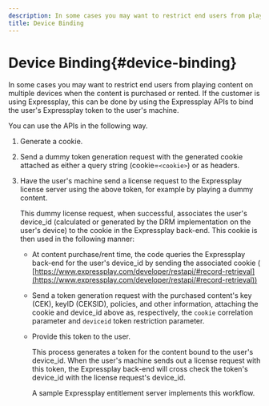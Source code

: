 ```yaml
---
description: In some cases you may want to restrict end users from playing content on multiple devices when the content is purchased or rented. If the customer is using Expressplay, this can be done by using the Expressplay APIs to bind the user's Expressplay token to the user's machine.
title: Device Binding
---
```


# Device Binding{#device-binding}

In some cases you may want to restrict end users from playing content on multiple devices when the content is purchased or rented. If the customer is using Expressplay, this can be done by using the Expressplay APIs to bind the user's Expressplay token to the user's machine.

You can use the APIs in the following way. 

1. Generate a cookie.
1. Send a dummy token generation request with the generated cookie attached as either a query string (cookie=`<cookie>`) or as headers.
1. Have the user's machine send a license request to the Expressplay license server using the above token, for example by playing a dummy content.

   This dummy license request, when successful, associates the user's device_id (calculated or generated by the DRM implementation on the user's device) to the cookie in the Expressplay back-end. This cookie is then used in the following manner:

   * At content purchase/rent time, the code queries the Expressplay back-end for the user's device_id by sending the associated cookie ( [https://www.expressplay.com/developer/restapi/#record-retrieval](https://www.expressplay.com/developer/restapi/#record-retrieval)) 
   * Send a token generation request with the purchased content's key (CEK), keyID (CEKSID), policies, and other information, attaching the cookie and device_id above as, respectively, the `cookie` correlation parameter and `deviceid` token restriction parameter. 
   
   * Provide this token to the user.

     This process generates a token for the content bound to the user's device_id. When the user's machine sends out a license request with this token, the Expressplay back-end will cross check the token's device_id with the license request's device_id.

     A sample Expressplay entitlement server implements this workflow. 

